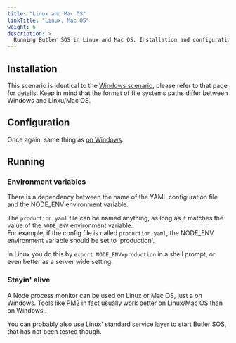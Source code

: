 ```yaml
---
title: "Linux and Mac OS"
linkTitle: "Linux, Mac OS"
weight: 6
description: >
  Running Butler SOS in Linux and Mac OS. Installation and configuration.
---
```


## Installation

This scenario is identical to the [Windows scenario](/butler-sos/docs/getting_started/install_config/windows/), please refer to that page for details. Keep in mind that the format of file systems paths differ between Windows and Linxu/Mac OS.

## Configuration

Once again, same thing as [on Windows](/butler-sos/docs/getting_started/install_config/windows/).

## Running

### Environment variables

There is a dependency between the name of the YAML configuration file and the NODE_ENV environment variable. 

The `production.yaml` file can be named anything, as long as it matches the value of the `NODE_ENV` environment variable.  
For example, if the config file is called `production.yaml`, the NODE_ENV environment variable should be set to 'production'.

In Linux you do this by `export NODE_ENV=production` in a shell prompt, or even better as a server wide setting.

### Stayin' alive
A Node process monitor can be used on Linux or Mac OS, just a on Windows.
Tools like [PM2](http://pm2.keymetrics.io/) in fact usually work better on Linux/Mac OS than on Windows..

You can probably also use Linux' standard service layer to start Butler SOS, that has not been tested though.

